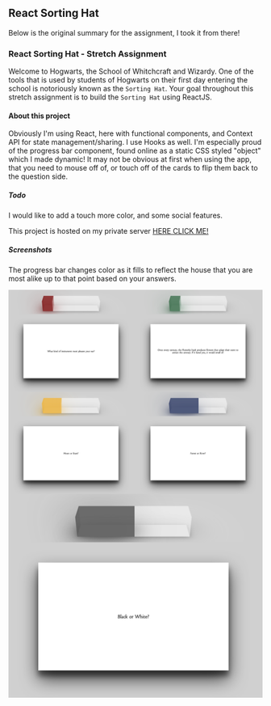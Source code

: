 ## React Sorting Hat

Below is the original summary for the assignment, I took it from there!

### React Sorting Hat - Stretch Assignment

Welcome to Hogwarts, the School of Whitchcraft and Wizardy. One of the tools that is used by students of Hogwarts on their first day entering the school is notoriously known as the `Sorting Hat`. Your goal throughout this stretch assignment is to build the `Sorting Hat` using ReactJS.

#### About this project

Obviously I'm using React, here with functional components, and Context API for state management/sharing. 
I use Hooks as well.
I'm especially proud of the progress bar component, found online as a static CSS styled "object" which I made dynamic!
It may not be obvious at first when using the app, that you need to mouse off of, or touch off of the cards to flip them back to the question side.

##### Todo
I would like to add a touch more color, and some social features.

This project is hosted on my private server [HERE CLICK ME!](https://magic.danielmattox.com)

##### Screenshots
The progress bar changes color as it fills to reflect the house that you are most alike up to that point based on your answers.
<div><img src="media/1.png" align="left" style="width: 50%" /><img src="media/2.png" align="right" style="width: 50%" /></div>
<div><img src="media/3.png" align="left" style="width: 50%" /><img src="media/4.png" align="right" style="width: 50%" /></div>
<div><img src="media/tie.png" align="center" style="width: 100%" /></div>
